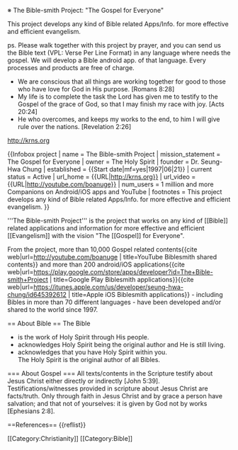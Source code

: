 <!-- Information -->
<!-- Last Updated Date: 20160521 -->

※ The Bible-smith Project: "The Gospel for Everyone"

This project develops any kind of Bible related Apps/Info. for more effective and efficient evangelism.

ps. Please walk together with this project by prayer, and you can send us the Bible text (VPL: Verse Per Line Format) in any language where needs the gospel. We will develop a Bible android app. of that language. Every processes and products are free of charge.

+ We are conscious that all things are working together for good to those who have love for God in His purpose. [Romans 8:28]
+ My life is to complete the task the Lord has given me to testify to the Gospel of the grace of God, so that I may finish my race with joy. [Acts 20:24]
+ He who overcomes, and keeps my works to the end, to him I will give rule over the nations. [Revelation 2:26]

http://krns.org

<!-- Wikipedia Syntax -->

{{Infobox project 
| name              = The Bible-smith Project 
| mission_statement = The Gospel for Everyone 
| owner             = The Holy Spirit 
| founder           = Dr. Seung-Hwa Chung 
| established       = {{Start date|mf=yes|1997|06|21}} 
| current status    = Active 
| url_home          = {{URL|http://krns.org}} 
| url_video         = {{URL|http://youtube.com/boanuge}} 
| num_users         = 1 million and more Companions on Android/iOS apps and YouTube 
| footnotes         = This project develops any kind of Bible related Apps/Info. for more effective and efficient evangelism. 
}}

'''The Bible-smith Project''' is the project that works on any kind of [[Bible]] related applications and information for more effective and efficient [[Evangelism]] with the vision "The [[Gospel]] for Everyone".

From the project, more than 10,000 Gospel related contents<ref>{{cite web|url=http://youtube.com/boanuge | title=YouTube Biblesmith shared contents}}</ref> and more than 200 android/iOS applications<ref>{{cite web|url=https://play.google.com/store/apps/developer?id=The+Bible-smith+Project | title=Google Play Biblesmith applications}}</ref><ref>{{cite web|url=https://itunes.apple.com/us/developer/seung-hwa-chung/id645392612 | title=Apple iOS Biblesmith applications}}</ref> - including Bibles in more than 70 different languages - have been developed and/or shared to the world since 1997.

== About Bible ==
The Bible<br>
- is the work of Holy Spirit through His people.<br>
- acknowledges Holy Spirit being the original author and He is still living.<br>
- acknowledges that you have Holy Spirit within you.<br>
The Holy Spirit is the original author of all Bibles.

=== About Gospel ===
All texts/contents in the Scripture testify about Jesus Christ either directly or indirectly [John 5:39]. Testifications/witnesses provided in scripture about Jesus Christ are facts/truth. Only through faith in Jesus Christ and by grace a person have salvation; and that not of yourselves: it is given by God not by works [Ephesians 2:8].

==References==
{{reflist}}

[[Category:Christianity]]
[[Category:Bible]]
